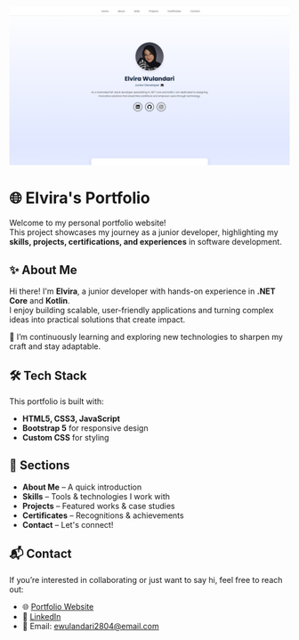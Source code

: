 ![Portfolio Preview](preview-porto.png)
# 🌐 Elvira's Portfolio

Welcome to my personal portfolio website!  
This project showcases my journey as a junior developer, highlighting my **skills, projects, certifications, and experiences** in software development.

## ✨ About Me
Hi there! I'm **Elvira**, a junior developer with hands-on experience in **.NET Core** and **Kotlin**.  
I enjoy building scalable, user-friendly applications and turning complex ideas into practical solutions that create impact.

🌱 I’m continuously learning and exploring new technologies to sharpen my craft and stay adaptable.

## 🛠️ Tech Stack
This portfolio is built with:
- **HTML5, CSS3, JavaScript**
- **Bootstrap 5** for responsive design
- **Custom CSS** for styling

## 📂 Sections
- **About Me** – A quick introduction  
- **Skills** – Tools & technologies I work with  
- **Projects** – Featured works & case studies  
- **Certificates** – Recognitions & achievements  
- **Contact** – Let's connect!  

## 📬 Contact
If you’re interested in collaborating or just want to say hi, feel free to reach out:  

- 🌐 [Portfolio Website](https://elvirawlndr.github.io/portfolio)  
- 💼 [LinkedIn](https://www.linkedin.com/in/elvirawlndr)  
- 📧 Email: ewulandari2804@email.com  
